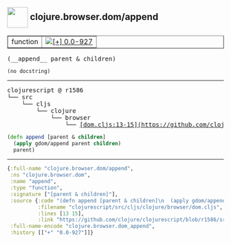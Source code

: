 ## <img width="48px" valign="middle" src="http://i.imgur.com/Hi20huC.png"> clojure.browser.dom/append

 <table border="1">
<tr>
<td>function</td>
<td><a href="https://github.com/cljsinfo/api-refs/tree/0.0-927"><img valign="middle" alt="[+] 0.0-927" src="https://img.shields.io/badge/+-0.0--927-lightgrey.svg"></a> </td>
</tr>
</table>

 <samp>
(__append__ parent & children)<br>
</samp>

```
(no docstring)
```

---

 <pre>
clojurescript @ r1586
└── src
    └── cljs
        └── clojure
            └── browser
                └── <ins>[dom.cljs:13-15](https://github.com/clojure/clojurescript/blob/r1586/src/cljs/clojure/browser/dom.cljs#L13-L15)</ins>
</pre>

```clj
(defn append [parent & children]
  (apply gdom/append parent children)
  parent)
```


---

```clj
{:full-name "clojure.browser.dom/append",
 :ns "clojure.browser.dom",
 :name "append",
 :type "function",
 :signature ["[parent & children]"],
 :source {:code "(defn append [parent & children]\n  (apply gdom/append parent children)\n  parent)",
          :filename "clojurescript/src/cljs/clojure/browser/dom.cljs",
          :lines [13 15],
          :link "https://github.com/clojure/clojurescript/blob/r1586/src/cljs/clojure/browser/dom.cljs#L13-L15"},
 :full-name-encode "clojure.browser.dom_append",
 :history [["+" "0.0-927"]]}

```
